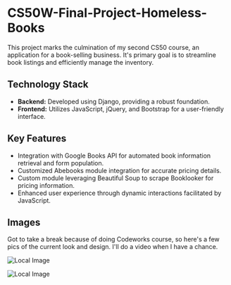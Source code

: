 # CS50W-Final-Project-Homeless-Books

This project marks the culmination of my second CS50 course, an application for a book-selling business. It's primary goal is to streamline book listings and efficiently manage the inventory.

## Technology Stack

- **Backend:** Developed using Django, providing a robust foundation.
- **Frontend:** Utilizes JavaScript, jQuery, and Bootstrap for a user-friendly interface.

## Key Features

- Integration with Google Books API for automated book information retrieval and form population.
- Customized Abebooks module integration for accurate pricing details.
- Custom module leveraging Beautiful Soup to scrape Booklooker for pricing information.
- Enhanced user experience through dynamic interactions facilitated by JavaScript.

## Images

Got to take a break because of doing Codeworks course, so here's a few pics of the current look and design. I'll do a video when I have a chance.

![Local Image](/homelessbooks/media/Homeless%20books.png)

![Local Image](/homelessbooks/media/homeless_books2.png)
